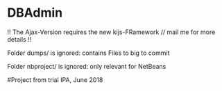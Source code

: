 # DBAdmin

!! The Ajax-Version requires the new kijs-FRamework // mail me for more details !!

Folder dumps/ is ignored: contains Files to big to commit

Folder nbproject/ is ignored: only relevant for NetBeans

#Project from trial IPA, June 2018
